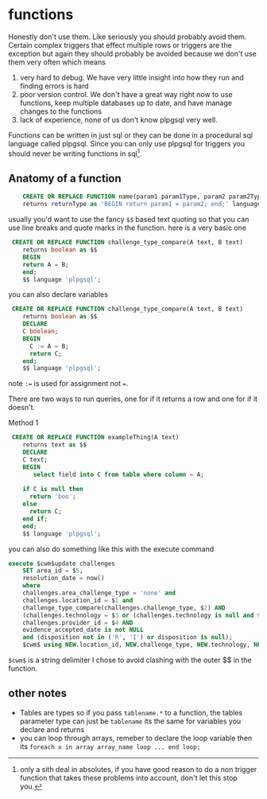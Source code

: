 # functions

Honestly don't use them. Like seriously you should probably avoid them.  
Certain complex triggers that effect multiple rows or triggers are the exception but again they should probably be avoided because we don't use them very often which means

1. very hard to debug. We have very little insight into how they run and finding errors is hard
2. poor version control.  We don't have a great way right now to use functions, keep multiple databases up to date, and have manage changes to the functions
3. lack of experience, none of us don't know plpgsql very well. 

Functions can be written in just sql or they can be done in a procedural sql language called plpgsql.   Since you can only use plpgsql for triggers you should never be writing functions in sql[^1].

## Anatomy of a function

```sql
    CREATE OR REPLACE FUNCTION name(param1 param1Type, param2 param2Type)
    returns returnType as 'BEGIN return param1 = param2; end;' language 'plpgsql';
```

usually you'd want to use the fancy `$$` based text quoting so that you can use line breaks and quote marks in the function. here is a very basic one

```sql
 CREATE OR REPLACE FUNCTION challenge_type_compare(A text, B text)
    returns boolean as $$
    BEGIN
    return A = B;
    end;
    $$ language 'plpgsql';
```

you can also declare variables

```sql
 CREATE OR REPLACE FUNCTION challenge_type_compare(A text, B text)
    returns boolean as $$
    DECLARE
    C boolean;
    BEGIN
      C := A = B;
      return C;
    end;
    $$ language 'plpgsql';
```

note `:=` is used for assignment not `=`.

There are two ways to run queries, one for if it returns a row and one for if it doesn't.

Method 1


```sql
 CREATE OR REPLACE FUNCTION exampleThing(A text)
    returns text as $$
    DECLARE
    C text;
    BEGIN
       select field into C from table where column = A;
    
    if C is null then
      return 'boo';
    else
      return C;
    end if;
    end;
    $$ language 'plpgsql';
```

you can also do something like this with the execute command

```sql
execute $cwm$update challenges 
    SET area_id = $5,
    resolution_date = now()
    where 
    challenges.area_challenge_type = 'none' and
    challenges.location_id = $1 and
    challenge_type_compare(challenges.challenge_type, $2) AND
    (challenges.technology = $3 or (challenges.technology is null and $3 is null)) AND
    challenges.provider_id = $4 AND
    evidence_accepted_date is not NULL 
    and (disposition not in ('R', 'I') or disposition is null);
    $cwm$ using NEW.location_id, NEW.challenge_type, NEW.technology, NEW.provider_id, area_id_var;
```

`$cwm$` is a string delimiter I chose to avoid clashing with the outer $$ in the function.

## other notes

- Tables are types so if you pass `tablename.*` to a function, the tables parameter type can just be `tablename` its the same for variables you declare and returns
- you can loop through arrays, remeber to declare the loop variable then its `foreach x in array array_name loop ... end loop;`

[^1]: only a sith deal in absolutes, if you have good reason to do a non trigger function that takes these problems into account, don't let this stop you.